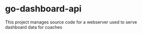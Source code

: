 # go-dashboard-api

This project manages source code for a webserver used to serve dashboard data for coaches